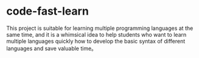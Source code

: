 # code-fast-learn
This project is suitable for learning multiple programming languages at the same time, and it is a whimsical idea to help students who want to learn multiple languages quickly how to develop the basic syntax of different languages and save valuable time。
